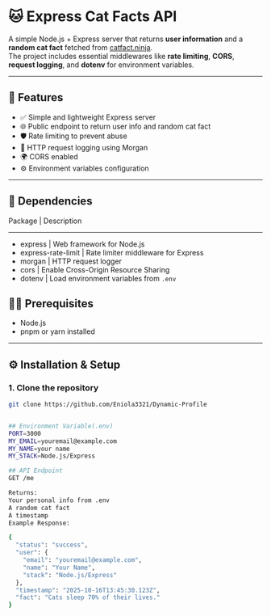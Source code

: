 # 🐱 Express Cat Facts API

A simple Node.js + Express server that returns **user information** and a **random cat fact** fetched from [catfact.ninja](https://catfact.ninja/fact).  
The project includes essential middlewares like **rate limiting**, **CORS**, **request logging**, and **dotenv** for environment variables.

---

## 🚀 Features

- ✅ Simple and lightweight Express server
- 🌐 Public endpoint to return user info and random cat fact
- 🛡 Rate limiting to prevent abuse
- 📝 HTTP request logging using Morgan
- 🌍 CORS enabled
- ⚙️ Environment variables configuration

---


## 🧰 Dependencies

 Package                | Description                                
___________________________________________________
- express             | Web framework for Node.js                  
- express-rate-limit  | Rate limiter middleware for Express        
- morgan              | HTTP request logger                        
- cors                | Enable Cross-Origin Resource Sharing     
- dotenv              | Load environment variables from `.env` 



## 🧑‍💻 Prerequisites

- Node.js 
- pnpm or yarn installed

---

## ⚙️ Installation & Setup

### 1. Clone the repository
```bash
git clone https://github.com/Eniola3321/Dynamic-Profile


## Environment Variable(.env)
PORT=3000
MY_EMAIL=youremail@example.com
MY_NAME=your name
MY_STACK=Node.js/Express

## API Endpoint
GET /me

Returns:
Your personal info from .env
A random cat fact
A timestamp
Example Response:

{
  "status": "success",
  "user": {
    "email": "youremail@example.com",
    "name": "Your Name",
    "stack": "Node.js/Express"
  },
  "timestamp": "2025-10-16T13:45:30.123Z",
  "fact": "Cats sleep 70% of their lives."
}
